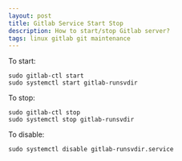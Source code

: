 ```yaml
---
layout: post
title: Gitlab Service Start Stop
description: How to start/stop Gitlab server?
tags: linux gitlab git maintenance
---
```


<style>
.highlight-left {margin-left: 0}
</style>

To start:
```
sudo gitlab-ctl start
sudo systemctl start gitlab-runsvdir
```

To stop:
```
sudo gitlab-ctl stop
sudo systemctl stop gitlab-runsvdir
```

To disable:
```
sudo systemctl disable gitlab-runsvdir.service
```




